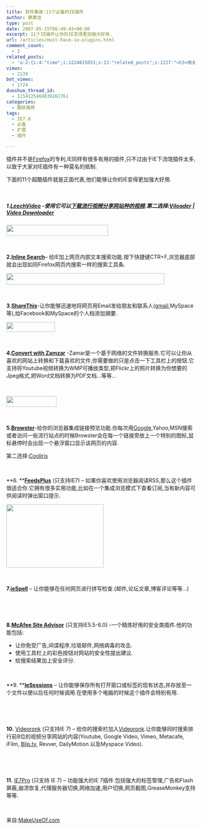 ```yaml
---
title: 软件集装:11个必备的IE插件
author: 摩摩诘
type: post
date: 2007-05-15T06:49:43+00:00
excerpt: 11个IE插件让你的IE变得更加强大好用.
url: /articles/must-have-ie-plugins.html
comment_count:
  - 2
related_posts:
  - 'a:2:{s:4:"time";i:1224815053;s:13:"related_posts";s:1227:"<h3>相关日志</h3><ul class="related_post"><li><a href="http://www.digglife.cn/articles/firefox-universal-uploader.html" title="Firefox:全能上传扩展FireUploader">Firefox:全能上传扩展FireUploader</a></li><li><a href="http://www.digglife.cn/articles/firefox-addons-weekly-issue3.html" title="一周Firefox扩展推荐-第三辑">一周Firefox扩展推荐-第三辑</a></li><li><a href="http://www.digglife.cn/articles/firefox-addons-weekly-issue2.html" title="一周Firefox扩展推荐-第二辑">一周Firefox扩展推荐-第二辑</a></li><li><a href="http://www.digglife.cn/articles/firefox-addons-weekly-issue1.html" title="一周Firefox扩展推荐-第一辑">一周Firefox扩展推荐-第一辑</a></li><li><a href="http://www.digglife.cn/articles/social-web-firefox-yoono.html" title="社会化浏览器扩展Yoono">社会化浏览器扩展Yoono</a></li><li><a href="http://www.digglife.cn/articles/add-google-toolbar-functions-firefox3.html" title="给Firefox 3添加Google Toolbar的功能">给Firefox 3添加Google Toolbar的功能</a></li><li><a href="http://www.digglife.cn/articles/firefox-addons-new-site.html" title="Firefox 3附加软件页面预览">Firefox 3附加软件页面预览</a></li></ul>";}'
views:
  - 2139
bot_views:
  - 1724
duoshuo_thread_id:
  - 1154125469839261761
categories:
  - 酷软推荐
tags:
  - IE7.0
  - 必备
  - 扩展
  - 插件

---
```

插件并不是<a href="https://www.digglife.net/articles/category/firefox/" target="_blank">Firefox</a>的专利,IE同样有很多有用的插件,只不过由于IE下流氓插件太多,以致于大家对IE插件有一种莫名的抵制.

下面的11个超酷插件就是正面代表,他们能够让你的IE变得更加强大好用.

&nbsp;

##### **1.**[**LeechVideo**][1] -使用它可以<a href="https://www.digglife.net/articles/%e8%b6%85%e7%ba%a7%e9%9b%86%e8%a3%85%e7%ae%b1%e4%b8%8b%e8%bd%bdyoutube%e8%a7%86%e9%a2%91%e7%9a%8423%e7%a7%8d%e6%96%b9%e5%bc%8f.html" target="_blank">下载流行视频分享网站种的视频</a>.第二选择:[Viloader][2] | [Video Downloader][3]

[<img src="http://digglife.qiniudn.com/wp-content/uploads/3/379/2007/05/windowslivewriter11ie-fb03leechvideo-thumb3.jpg" alt="" width="270" height="29" />][4]

&nbsp;

**2.**[**Inline Search**][5]&#8211; 给IE加上网页内部文本搜索功能.按下快捷键CTR+F,浏览器底部就会出现如同Firefox网页内搜索一样的搜索工具条.

[<img src="http://digglife.qiniudn.com/wp-content/uploads/3/379/2007/05/windowslivewriter11ie-fb03inlinesearch-thumb1.jpg" alt="" width="419" height="30" />][6]

&nbsp;

**3.**[**ShareThis**][7]-让你能够迅速地将网页用Email发给朋友和联系人(<a href="https://www.digglife.net/articles/category/gmail/" target="_blank">gmail</a>,MySpace等),给Facebook和MySpace的个人档添加摘要.

[<img src="http://digglife.qiniudn.com/wp-content/uploads/3/379/2007/05/windowslivewriter11ie-fb03sharethis-thumb1.jpg" alt="" width="129" height="26" />][8]

&nbsp;

**4.**[**Convert with Zamzar**][9] -Zamar是一个基于网络的文件转换服务.它可以让你从喜欢的网站上转换和下载喜欢的文件,你需要做的只是点击一下工具栏上的按钮.它支持将Youtube视频转换为WMP可播放类型,把Flickr上的照片转换为你想要的Jpeg格式,把Word文档转换为PDF文档&#8230;等等&#8230;

&nbsp;

[<img style="border-width: 0px;" src="http://digglife.qiniudn.com/wp-content/uploads/3/379/2007/05/windowslivewriter11ie-fb03zamzarie-thumb.jpg" alt="" width="133" height="28" border="0" />][10]

&nbsp;

**5.**[**Browster**][11]-给你的浏览器集成链接预览功能.你每次用<a href="https://www.digglife.net/articles/category/about-google/" target="_blank">Google</a>,Yahoo,MSN搜索或者访问一些流行站点的时候Browster会在每一个链接旁放上一个特别的图标,鼠标悬停时会出现一个悬浮窗口显示该网页的内容.

第二选择:[Cooliris][12]

&nbsp;

**6. **[**FeedsPlus**][13] (只支持IE7) &#8211; 如果你喜欢使用浏览器阅读RSS,那么这个插件很适合你.它拥有很多实用功能,比如在一个集成浏览模式下查看订阅,当有新内容可供阅读时弹出窗口提示.

[<img src="http://digglife.qiniudn.com/wp-content/uploads/3/379/2007/05/windowslivewriter11ie-fb03feedsplus-thumb1.jpg" alt="" width="258" height="167" />][14]

&nbsp;

**7.**[**ieSpell**][15] &#8211; 让你能够在任何网页进行拼写检查.(邮件,论坛文章,博客评论等等&#8230;)

&nbsp;

&nbsp;

**8.**[**McAfee Site Advisor**][16] (只支持IE5.5-6.0) -一个精炼好用的安全类插件.他的功能包括:

  * 让你免受广告,间谍程序,垃圾邮件,网络病毒的攻击.
  * 使用工具栏上的彩色按钮对网站的安全性提出建议.
  * 给搜索结果加上安全评分.

&nbsp;

**9. **[**IeSessions**][17] &#8211; 让你能够保存所有打开窗口或标签的现有状态,并存放至一个文件以便以后任何时候调用.在使用多个电脑的时候这个插件会特别有用.

&nbsp;

&nbsp;

**10.** [Videoronk][18] (只支持IE 7) &#8211; 给你的搜索栏加入[Videoronk][18].让你能够同时搜索排行前8位的视频分享网站的内容(Youtube, Google Video, Vimeo, Metacafe, iFilm, [Blip.tv][19], Revver, DailyMotion 以及Myspace Video).

&nbsp;

&nbsp;

**11.** [IE7Pro][20] (只支持 IE 7) &#8211; 功能强大的IE 7插件.包括强大的标签管理,广告和Flash屏蔽,崩溃恢复,代理服务器切换,网络加速,用户切换,网页截图,GreaseMonkey支持等等.

&nbsp;

来自:[MakeUseOf.com][21]

<div id="xunlei_com_thunder_helper_plugin_d462f475-c18e-46be-bd10-327458d045bd">
</div>

 [1]: http://download.leechvideo.com/
 [2]: http://addons.viloader.net/
 [3]: http://windowsmarketplace.com/details.aspx?itemid=2998445
 [4]: https://www.digglife.net/wp-content/uploads/3/379/2007/05/windowslivewriter11ie-fb03leechvideo5.jpg
 [5]: http://www.ieforge.com/InlineSearch/HomePage
 [6]: https://www.digglife.net/wp-content/uploads/3/379/2007/05/windowslivewriter11ie-fb03inlinesearch3.jpg
 [7]: http://sharethis.com/
 [8]: https://www.digglife.net/wp-content/uploads/3/379/2007/05/windowslivewriter11ie-fb03sharethis3.jpg
 [9]: http://www.zamzar.com/tools/
 [10]: https://www.digglife.net/wp-content/uploads/3/379/2007/05/windowslivewriter11ie-fb03zamzarie2.jpg
 [11]: http://browster.com/
 [12]: http://www.cooliris.com/Site/index.html
 [13]: http://www.enhanceie.com/ie/feedsplus.asp
 [14]: https://www.digglife.net/wp-content/uploads/3/379/2007/05/windowslivewriter11ie-fb03feedsplus3.jpg
 [15]: http://www.iespell.com/
 [16]: http://us.mcafee.com/root/product.asp?productid=sa&brw=ie&affid=0
 [17]: http://www.windowsmarketplace.com/details.aspx?view=info&itemid=3343000
 [18]: http://www.videoronk.com/
 [19]: http://Blip.tv
 [20]: http://www.ie7pro.com/
 [21]: http://www.makeuseof.com